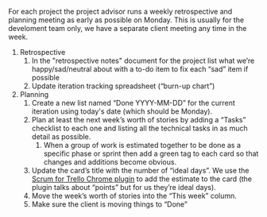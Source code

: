 For each project the project advisor runs a weekly retrospective and planning meeting as early as possible on Monday. This is usually for the develoment team only, we have a separate client meeting any time in the week.

1. Retrospective
    1. In the "retrospective notes" document for the project list what we’re happy/sad/neutral about with a to-do item to fix each “sad” item if possible
    1. Update iteration tracking spreadsheet (“burn-up chart”)
1. Planning
    1. Create a new list named “Done YYYY-MM-DD” for the current iteration using today's date (which should be Monday).
    1. Plan at least the next week’s worth of stories by adding a “Tasks” checklist to each one and listing all the technical tasks in as much detail as possible.
        1. When a group of work is estimated together to be done as a specific phase or sprint then add a green tag to each card so that changes and additions become obvious.
    1. Update the card’s title with the number of “ideal days”. We use the [Scrum for Trello Chrome plugin](https://chrome.google.com/webstore/detail/scrum-for-trello/jdbcdblgjdpmfninkoogcfpnkjmndgje?hl=en) to add the estimate to the card (the plugin talks about “points” but for us they’re ideal days).
    1. Move the week’s worth of stories into the “This week” column.
    1. Make sure the client is moving things to “Done”
